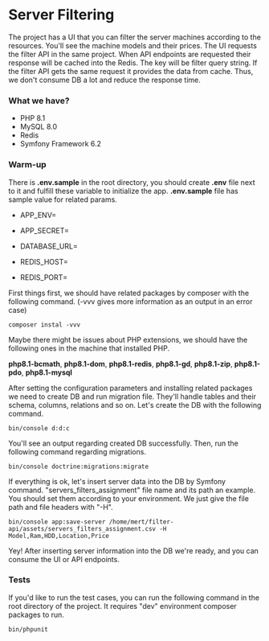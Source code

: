 # Server Filtering
The project has a UI that you can filter the server machines according to the resources. You'll see the machine models and their prices. The UI requests the filter API in the same project. When API endpoints are requested their response will be cached into the Redis. The key will be filter query string. If the filter API gets the same request it provides the data from cache. Thus, we don't consume DB a lot and reduce the response time.

### What we have?
- PHP 8.1
- MySQL 8.0
- Redis
- Symfony Framework 6.2

### Warm-up
There is **.env.sample** in the root directory, you should create **.env** file next to it and fulfill these variable to initialize the app. **.env.sample** file has sample value for related params.

- APP_ENV=
- APP_SECRET=

- DATABASE_URL=

- REDIS_HOST=
- REDIS_PORT=

First things first, we should have related packages by composer with the following command. (-vvv gives more information as an output in an error case)

```composer instal -vvv```

Maybe there might be issues about PHP extensions, we should have the following ones in the machine that installed PHP.

**php8.1-bcmath**, **php8.1-dom**, **php8.1-redis**, **php8.1-gd**, **php8.1-zip**, **php8.1-pdo**, **php8.1-mysql**

After setting the configuration parameters and installing related packages we need to create DB and run migration file. They'll handle tables and their schema, columns, relations and so on. Let's create the DB with the following command.

```bin/console d:d:c```

You'll see an output regarding created DB successfully. Then, run the following command regarding migrations.

```bin/console doctrine:migrations:migrate```

If everything is ok, let's insert server data into the DB by Symfony command. "servers_filters_assignment" file name and its path an example. You should set them according to your environment. We just give the file path and file headers with "-H".

```bin/console app:save-server /home/mert/filter-api/assets/servers_filters_assignment.csv -H Model,Ram,HDD,Location,Price```

Yey! After inserting server information into the DB we're ready, and you can consume the UI or API endpoints.

### Tests
If you'd like to run the test cases, you can run the following command in the root directory of the project. It requires "dev" environment composer packages to run.

```bin/phpunit```
